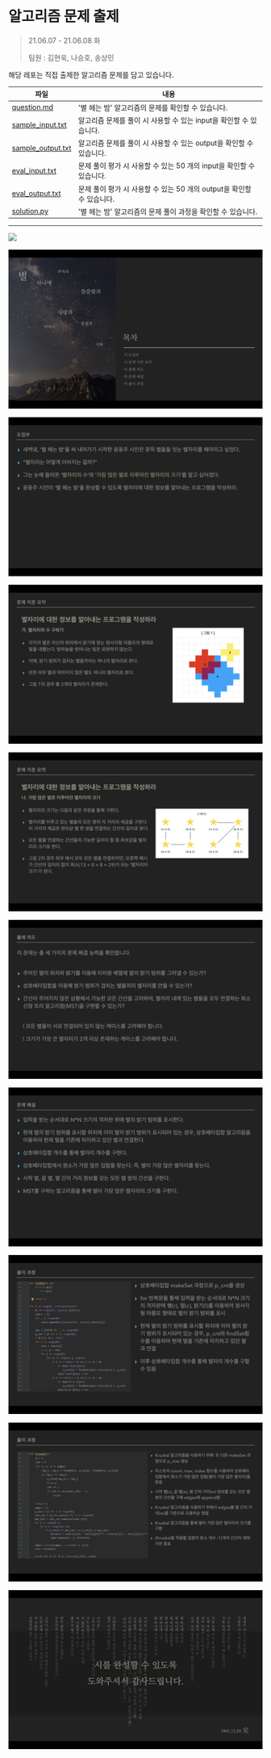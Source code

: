 # 알고리즘 문제 출제

> 21.06.07 - 21.06.08 화
>
> 팀원 : 김현욱, 나승호, 송상민

해당 레포는 직접 출제한 알고리즘 문제를 담고 있습니다.


| 파일                                     | 내용                                                         |
| ---------------------------------------- | ------------------------------------------------------------ |
| [question.md](./question.md)             | '별 헤는 밤' 알고리즘의 문제를 확인할 수 있습니다.           |
| [sample_input.txt](./sample_input.txt)   | 알고리즘 문제를 풀이 시 사용할 수 있는 input을 확인할 수 있습니다. |
| [sample_output.txt](./sample_output.txt) | 알고리즘 문제를 풀이 시 사용할 수 있는 output을 확인할 수 있습니다. |
| [eval_input.txt](./eval_input.txt)       | 문제 풀이 평가 시 사용할 수 있는 50 개의 input을 확인할 수 있습니다. |
| [eval_output.txt](./eval_output.txt)     | 문제 풀이 평가 시 사용할 수 있는 50 개의 output을 확인할 수 있습니다. |
| [solution.py](./solution.py)             | '별 헤는 밤' 알고리즘의 문제 풀이 과정을 확인할 수 있습니다. |

---

![](./IMG/1.png)

![](./IMG/2.png)

![](./IMG/3.png)

![](./IMG/4.png)

![](./IMG/5.png)

![](./IMG/6.png)

![](./IMG/7.png)

![](./IMG/8.png)

![](./IMG/9.png)

![](./IMG/10.png)